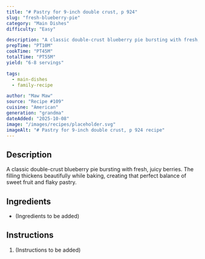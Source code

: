```yaml
---
title: "# Pastry for 9-inch double crust, p 924"
slug: "fresh-blueberry-pie"
category: "Main Dishes"
difficulty: "Easy"

description: "A classic double-crust blueberry pie bursting with fresh, juicy berries. The filling thickens beautifully while baking, creating that perfect balance of sweet fruit and flaky pastry."
prepTime: "PT10M"
cookTime: "PT45M"
totalTime: "PT55M"
yield: "6-8 servings"

tags:
  - main-dishes
  - family-recipe

author: "Maw Maw"
source: "Recipe #109"
cuisine: "American"
generation: "grandma"
dateAdded: "2025-10-08"
image: "/images/recipes/placeholder.svg"
imageAlt: "# Pastry for 9-inch double crust, p 924 recipe"
---
```


## Description

A classic double-crust blueberry pie bursting with fresh, juicy berries. The filling thickens beautifully while baking, creating that perfect balance of sweet fruit and flaky pastry.

## Ingredients

- (Ingredients to be added)

## Instructions

1. (Instructions to be added)
